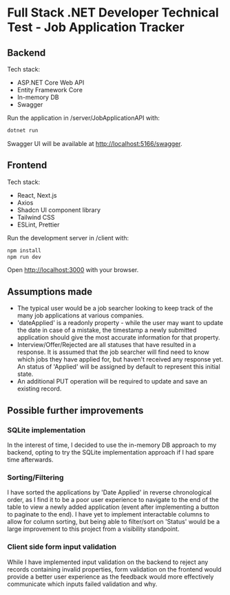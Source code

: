 # Full Stack .NET Developer Technical Test - Job Application Tracker

## Backend
Tech stack:
- ASP.NET Core Web API
- Entity Framework Core
- In-memory DB
- Swagger

Run the application in /server/JobApplicationAPI with:
```bash
dotnet run
```

Swagger UI will be available at [http://localhost:5166/swagger](http://localhost:5166/swagger).

## Frontend
Tech stack:
- React, Next.js
- Axios
- Shadcn UI component library
- Tailwind CSS
- ESLint, Prettier

Run the development server in /client with:

```bash
npm install
npm run dev
```

Open [http://localhost:3000](http://localhost:3000) with your browser.

## Assumptions made
- The typical user would be a job searcher looking to keep track of the many job applications at various companies.
- 'dateApplied' is a readonly property - while the user may want to update the date in case of a mistake, the timestamp a newly submitted application should give the most accurate information for that property.
- Interview/Offer/Rejected are all statuses that have resulted in a response. It is assumed that the job searcher will find need to know which jobs they have applied for, but haven't received any response yet. An status of 'Applied' will be assigned by default to represent this initial state.
- An additional PUT operation will be required to update and save an existing record.

## Possible further improvements
### SQLite implementation
In the interest of time, I decided to use the in-memory DB approach to my backend, opting to try the SQLite implementation approach if I had spare time afterwards. 

### Sorting/Filtering
I have sorted the applications by 'Date Applied' in reverse chronological order, as I find it to be a poor user experience to navigate to the end of the table to view a newly added application (event after implementing a button to paginate to the end). I have yet to implement interactable columns to allow for column sorting, but being able to filter/sort on 'Status' would be a large improvement to this project from a visibility standpoint.

### Client side form input validation
While I have implemented input validation on the backend to reject any records containing invalid properties, form validation on the frontend would provide a better user experience as the feedback would more effectively communicate which inputs failed validation and why.
